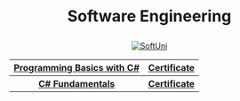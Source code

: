 # <p align="center"> Software Engineering <p>

<center>
<a href="https://softuni.bg" title="SoftUni"><img align="middle" src="https://cdn.discordapp.com/attachments/747473634762817567/796862210991194152/softuni-code-wizard1.png" border="0" alt="SoftUni"></a>
</center>

<table align="center">
  <tr>
    <th><a href="https://softuni.bg/trainings/3038/programming-basics-with-c-sharp-july-2020"> Programming Basics with C# </a></th>
    <th><a href="https://softuni.bg/certificates/details/88258/3bb30352"> Certificate</a></th>
  </tr>
  <tr>
    <th><a href="https://softuni.bg/trainings/3135/csharp-fundamentals-september-2020">C# Fundamentals</a></th>
    <th><a href="https://softuni.bg/certificates/details/93992/4eead54a"> Certificate</a></th>
  </tr>
  </table>
